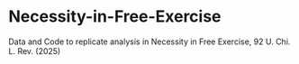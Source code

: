 # Necessity-in-Free-Exercise
Data and Code to replicate analysis in Necessity in Free Exercise, 92 U. Chi. L. Rev. (2025)
